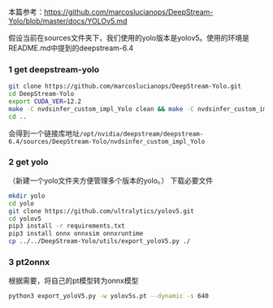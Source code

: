 本篇参考：https://github.com/marcoslucianops/DeepStream-Yolo/blob/master/docs/YOLOv5.md

假设当前在sources文件夹下，我们使用的yolo版本是yolov5。使用的环境是README.md中提到的deepstream-6.4
### 1 get deepstream-yolo
```bash
git clone https://github.com/marcoslucianops/DeepStream-Yolo.git
cd DeepStream-Yolo
export CUDA_VER=12.2
make -C nvdsinfer_custom_impl_Yolo clean && make -C nvdsinfer_custom_impl_Yolo
cd ..
```
会得到一个链接库地址`/opt/nvidia/deepstream/deepstream-6.4/sources/DeepStream-Yolo/nvdsinfer_custom_impl_Yolo`

### 2 get yolo
（新建一个yolo文件夹方便管理多个版本的yolo。）
下载必要文件
```bash
mkdir yolo
cd yolo
git clone https://github.com/ultralytics/yolov5.git
cd yolov5
pip3 install -r requirements.txt
pip3 install onnx onnxsim onnxruntime
cp ../../DeepStream-Yolo/utils/export_yoloV5.py ./
```
### 3 pt2onnx
根据需要，将自己的pt模型转为onnx模型
```bash
python3 export_yoloV5.py -w yolov5s.pt --dynamic -s 640
```
